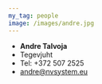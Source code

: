 ```yaml
---
my_tag: people
image: /images/andre.jpg
---
```


- **Andre Talvoja**
- Tegevjuht
- Tel: +372 507 2525
- andre@nvsystem.eu

